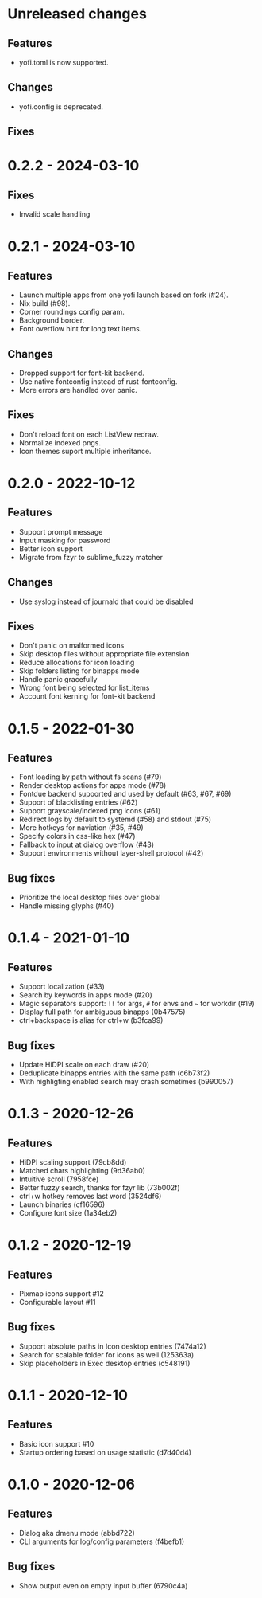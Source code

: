# Unreleased changes

## Features

- yofi.toml is now supported.

## Changes

- yofi.config is deprecated.

## Fixes

# 0.2.2 - 2024-03-10

## Fixes

- Invalid scale handling

# 0.2.1 - 2024-03-10

## Features

- Launch multiple apps from one yofi launch based on fork (#24).
- Nix build (#98).
- Corner roundings config param.
- Background border.
- Font overflow hint for long text items.

## Changes

- Dropped support for font-kit backend.
- Use native fontconfig instead of rust-fontconfig.
- More errors are handled over panic.

## Fixes

- Don't reload font on each ListView redraw.
- Normalize indexed pngs.
- Icon themes suport multiple inheritance.

# 0.2.0 - 2022-10-12

## Features

- Support prompt message
- Input masking for password
- Better icon support
- Migrate from fzyr to sublime_fuzzy matcher

## Changes

- Use syslog instead of journald that could be disabled

## Fixes

- Don't panic on malformed icons
- Skip desktop files without appropriate file extension
- Reduce allocations for icon loading
- Skip folders listing for binapps mode
- Handle panic gracefully
- Wrong font being selected for list_items
- Account font kerning for font-kit backend

# 0.1.5 - 2022-01-30

## Features

- Font loading by path without fs scans (#79)
- Render desktop actions for apps mode (#78)
- Fontdue backend supoorted and used by default (#63, #67, #69)
- Support of blacklisting entries (#62)
- Support grayscale/indexed png icons (#61)
- Redirect logs by default to systemd (#58) and stdout (#75)
- More hotkeys for naviation (#35, #49)
- Specify colors in css-like hex (#47)
- Fallback to input at dialog overflow (#43)
- Support environments without layer-shell protocol (#42)

## Bug fixes

- Prioritize the local desktop files over global
- Handle missing glyphs (#40)

# 0.1.4 - 2021-01-10

## Features

- Support localization (#33)
- Search by keywords in apps mode (#20)
- Magic separators support: `!!` for args, `#` for envs and `~` for workdir (#19)
- Display full path for ambiguous binapps (0b47575)
- ctrl+backspace is alias for ctrl+w (b3fca99)

## Bug fixes

- Update HiDPI scale on each draw (#20)
- Deduplicate binapps entries with the same path (c6b73f2)
- With highligting enabled search may crash sometimes (b990057)

# 0.1.3 - 2020-12-26

## Features

- HiDPI scaling support (79cb8dd)
- Matched chars highlighting (9d36ab0)
- Intuitive scroll (7958fce)
- Better fuzzy search, thanks for fzyr lib (73b002f)
- ctrl+w hotkey removes last word (3524df6)
- Launch binaries (cf16596)
- Configure font size (1a34eb2)

# 0.1.2 - 2020-12-19

## Features

- Pixmap icons support #12
- Configurable layout #11

## Bug fixes

- Support absolute paths in Icon desktop entries (7474a12)
- Search for scalable folder for icons as well (125363a)
- Skip placeholders in Exec desktop entries (c548191)

# 0.1.1 - 2020-12-10

## Features

- Basic icon support #10
- Startup ordering based on usage statistic (d7d40d4)

# 0.1.0 - 2020-12-06

## Features

- Dialog aka dmenu mode (abbd722)
- CLI arguments for log/config parameters (f4befb1)

## Bug fixes

- Show output even on empty input buffer (6790c4a)
